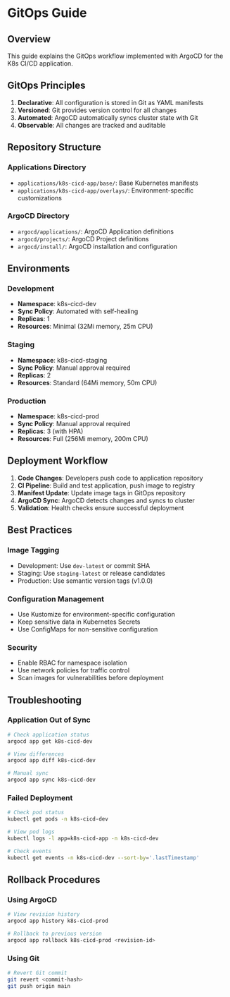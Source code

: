# GitOps Guide

## Overview

This guide explains the GitOps workflow implemented with ArgoCD for the K8s CI/CD application.

## GitOps Principles

1. **Declarative**: All configuration is stored in Git as YAML manifests
2. **Versioned**: Git provides version control for all changes
3. **Automated**: ArgoCD automatically syncs cluster state with Git
4. **Observable**: All changes are tracked and auditable

## Repository Structure

### Applications Directory
- `applications/k8s-cicd-app/base/`: Base Kubernetes manifests
- `applications/k8s-cicd-app/overlays/`: Environment-specific customizations

### ArgoCD Directory
- `argocd/applications/`: ArgoCD Application definitions
- `argocd/projects/`: ArgoCD Project definitions
- `argocd/install/`: ArgoCD installation and configuration

## Environments

### Development
- **Namespace**: k8s-cicd-dev
- **Sync Policy**: Automated with self-healing
- **Replicas**: 1
- **Resources**: Minimal (32Mi memory, 25m CPU)

### Staging
- **Namespace**: k8s-cicd-staging
- **Sync Policy**: Manual approval required
- **Replicas**: 2
- **Resources**: Standard (64Mi memory, 50m CPU)

### Production
- **Namespace**: k8s-cicd-prod
- **Sync Policy**: Manual approval required
- **Replicas**: 3 (with HPA)
- **Resources**: Full (256Mi memory, 200m CPU)

## Deployment Workflow

1. **Code Changes**: Developers push code to application repository
2. **CI Pipeline**: Build and test application, push image to registry
3. **Manifest Update**: Update image tags in GitOps repository
4. **ArgoCD Sync**: ArgoCD detects changes and syncs to cluster
5. **Validation**: Health checks ensure successful deployment

## Best Practices

### Image Tagging
- Development: Use `dev-latest` or commit SHA
- Staging: Use `staging-latest` or release candidates
- Production: Use semantic version tags (v1.0.0)

### Configuration Management
- Use Kustomize for environment-specific configuration
- Keep sensitive data in Kubernetes Secrets
- Use ConfigMaps for non-sensitive configuration

### Security
- Enable RBAC for namespace isolation
- Use network policies for traffic control
- Scan images for vulnerabilities before deployment

## Troubleshooting

### Application Out of Sync
```bash
# Check application status
argocd app get k8s-cicd-dev

# View differences
argocd app diff k8s-cicd-dev

# Manual sync
argocd app sync k8s-cicd-dev
```

### Failed Deployment
```bash
# Check pod status
kubectl get pods -n k8s-cicd-dev

# View pod logs
kubectl logs -l app=k8s-cicd-app -n k8s-cicd-dev

# Check events
kubectl get events -n k8s-cicd-dev --sort-by='.lastTimestamp'
```

## Rollback Procedures

### Using ArgoCD
```bash
# View revision history
argocd app history k8s-cicd-prod

# Rollback to previous version
argocd app rollback k8s-cicd-prod <revision-id>
```

### Using Git
```bash
# Revert Git commit
git revert <commit-hash>
git push origin main
```
